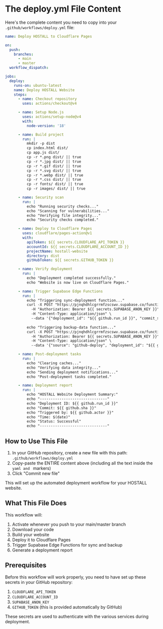 # The deploy.yml File Content

Here's the complete content you need to copy into your `.github/workflows/deploy.yml` file:

```yaml
name: Deploy HOSTALL to Cloudflare Pages

on:
  push:
    branches:
      - main
      - master
  workflow_dispatch:

jobs:
  deploy:
    runs-on: ubuntu-latest
    name: Deploy HOSTALL Website
    steps:
      - name: Checkout repository
        uses: actions/checkout@v4

      - name: Setup Node.js
        uses: actions/setup-node@v4
        with:
          node-version: '18'

      - name: Build project
        run: |
          mkdir -p dist
          cp index.html dist/
          cp app.js dist/
          cp -r *.png dist/ || true
          cp -r *.jpg dist/ || true
          cp -r *.gif dist/ || true
          cp -r *.svg dist/ || true
          cp -r *.webp dist/ || true
          cp -r *.css dist/ || true
          cp -r fonts/ dist/ || true
          cp -r images/ dist/ || true

      - name: Security scan
        run: |
          echo "Running security checks..."
          echo "Scanning for vulnerabilities..."
          echo "Verifying file integrity..."
          echo "Security checks completed."

      - name: Deploy to Cloudflare Pages
        uses: cloudflare/pages-action@v1
        with:
          apiToken: ${{ secrets.CLOUDFLARE_API_TOKEN }}
          accountId: ${{ secrets.CLOUDFLARE_ACCOUNT_ID }}
          projectName: hostall-website
          directory: dist
          gitHubToken: ${{ secrets.GITHUB_TOKEN }}

      - name: Verify deployment
        run: |
          echo "Deployment completed successfully."
          echo "Website is now live on Cloudflare Pages."

      - name: Trigger Supabase Edge Functions
        run: |
          echo "Triggering sync-deployment function..."
          curl -X POST "https://pjnqhdhlcgrrmfzscswv.supabase.co/functions/v1/sync-deployment" \
            -H "Authorization: Bearer ${{ secrets.SUPABASE_ANON_KEY }}" \
            -H "Content-Type: application/json" \
            --data '{"deployment_id": "${{ github.run_id }}", "commit_sha": "${{ github.sha }}"}'
          
          echo "Triggering backup-data function..."
          curl -X POST "https://pjnqhdhlcgrrmfzscswv.supabase.co/functions/v1/backup-data" \
            -H "Authorization: Bearer ${{ secrets.SUPABASE_ANON_KEY }}" \
            -H "Content-Type: application/json" \
            --data '{"source": "github-deploy", "deployment_id": "${{ github.run_id }}"}'

      - name: Post-deployment tasks
        run: |
          echo "Clearing caches..."
          echo "Verifying data integrity..."
          echo "Sending deployment notifications..."
          echo "Post-deployment tasks completed."

      - name: Deployment report
        run: |
          echo "HOSTALL Website Deployment Summary:"
          echo "-------------------------------"
          echo "Deployment ID: ${{ github.run_id }}"
          echo "Commit: ${{ github.sha }}"
          echo "Triggered by: ${{ github.actor }}"
          echo "Time: $(date)"
          echo "Status: Successful"
          echo "-------------------------------"
```

## How to Use This File

1. In your GitHub repository, create a new file with this path: `.github/workflows/deploy.yml`
2. Copy-paste the ENTIRE content above (including all the text inside the ```yaml and ``` markers)
3. Click "Commit new file"

This will set up the automated deployment workflow for your HOSTALL website.

## What This File Does

This workflow will:
1. Activate whenever you push to your main/master branch
2. Download your code
3. Build your website
4. Deploy it to Cloudflare Pages
5. Trigger Supabase Edge Functions for sync and backup
6. Generate a deployment report

## Prerequisites

Before this workflow will work properly, you need to have set up these secrets in your GitHub repository:

1. `CLOUDFLARE_API_TOKEN`
2. `CLOUDFLARE_ACCOUNT_ID`
3. `SUPABASE_ANON_KEY`
4. `GITHUB_TOKEN` (this is provided automatically by GitHub)

These secrets are used to authenticate with the various services during deployment.